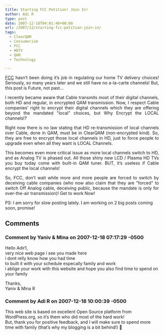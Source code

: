 ```yaml
---
title: Starting FCC Petition! Join In!
author: Adi R
type: post
date: 2007-12-18T04:01:40+00:00
url: /2007/12/starting-fcc-petition-join-in/
tags:
  - ClearQAM
  - Consumerism
  - FCC
  - HDTV
  - QAM
  - Technology

---
```

<p align="justify">
  <a href="http://www.fcc.gov" target="_blank">FCC</a> hasn&#8217;t been doing it&#8217;s job in regulating our home TV delivery choices! Seriously, so many years later and we still have no a-la-carte channels! But, this post is Future, not past&#8230;
</p>

<p align="justify">
  I recently became aware that Cable transmits most of their digital channels, both HD and regular, in encrypted QAM transmission. Now, I respect Cable companies&#8217; right to encrypt their digital channels which they are offering beyond the mandated "local" choices, but Why Encrypt the LOCAL channels!?
</p>

<p align="justify">
  Right now there is no law stating that HD re-transmission of local channels over Cable, done in QAM, must be in ClearQAM (non-encrypted kind). So, they are free to encrypt those local channels in HD, just to force people to upgrade even when all they want is LOCAL Channels.
</p>

<p align="justify">
  This becomes even more critical issue as more local channels switch to HD, and as Analog TV is phased out. All those shiny new LCD / Plasma HD TVs you buy today come with built-in QAM tuner. BUT, it&#8217;s useless if Cable encrypt the local channels!
</p>

<p align="justify">
  So, FCC, don&#8217;t wait while more and more people are forced to switch by deceiving cable companies (who now also claim that they are "forced" to switch Off Analog cable, deceiving public, because the mandate is only for over-the-air transmission)! Get to work Now!
</p></p> 

PS: I am sorry for slow posting lately. I am working on 2 big posts coming soon, promise!

## Comments

### Comment by Yaniv &amp; Mina on 2007-12-18 07:17:29 -0500
Hello Adir1,  
very nice web page i see you made here  
i dont relly know how you had time  
to built it with your schedule especally family and work  
i ablige your work with this website and hope you also find time to spend on your family

Thanks,  
Yaniv & Mina R

### Comment by Adi R on 2007-12-18 10:00:39 -0500
This web site is based on excellent Open Source platform from WordPress.org, so it&#8217;s them who did most of the hard work!  
But, thank you for positive feedback, and I will make sure to spend more time with family (that&#8217;s why my blogging is a bit behind!) 🙂